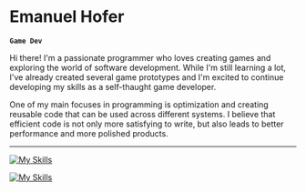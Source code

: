 # Emanuel Hofer
**`Game Dev`**

Hi there! I'm a passionate programmer who loves creating games and exploring the world of software development. While I'm still learning a lot, I've already created several game prototypes and I'm excited to continue developing my skills as a self-thaught game developer.

One of my main focuses in programming is optimization and creating reusable code that can be used across different systems. I believe that efficient code is not only more satisfying to write, but also leads to better performance and more polished products.

<hr />

[![My Skills](https://skillicons.dev/icons?i=unity,visualstudio,ableton,blender,autocad)](https://skillicons.dev)

[![My Skills](https://skillicons.dev/icons?i=html,css,js,bootstrap,vscode,idea,py)](https://skillicons.dev)
